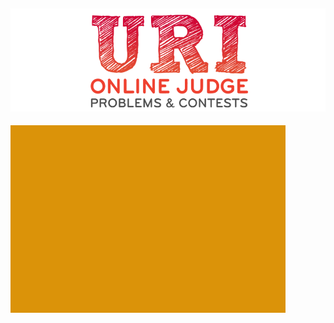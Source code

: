 [![](https://github.com/GustavoCunhaLacerda/URI/blob/master/_img/uri_final.png)](https://www.urionlinejudge.com.br/judge/en/login)
-----------------------------------
[![](https://github.com/GustavoCunhaLacerda/URI/blob/master/_img/perfil.png)](https://www.urionlinejudge.com.br/judge/pt/profile/357363)



